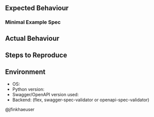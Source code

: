## Expected Behaviour

### Minimal Example Spec

## Actual Behaviour

## Steps to Reproduce

## Environment
- OS: 
- Python version: 
- Swagger/OpenAPI version used:
- Backend: (flex, swagger-spec-validator or openapi-spec-validator)

@jfinkhaeuser

